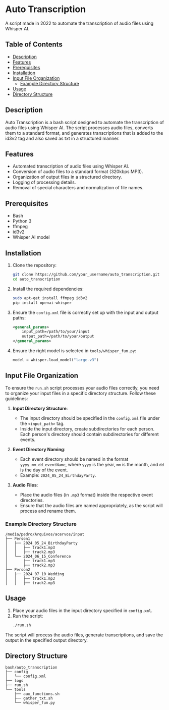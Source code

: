 # Auto Transcription

A script made in 2022 to automate the transcription of audio files using Whisper AI.

## Table of Contents
- [Description](#description)
- [Features](#features)
- [Prerequisites](#prerequisites)
- [Installation](#installation)
- [Input File Organization](#input-file-organization)
    - [Example Directory Structure](#example-directory-structure)
- [Usage](#usage)
- [Directory Structure](#directory-structure)

## Description

Auto Transcription is a bash script designed to automate the transcription of audio files using Whisper AI. The script processes audio files, converts them to a standard format, and generates transcriptions that is added to the id3v2 tag and also saved as txt in a structured manner.

## Features

- Automated transcription of audio files using Whisper AI.
- Conversion of audio files to a standard format (320kbps MP3).
- Organization of output files in a structured directory.
- Logging of processing details.
- Removal of special characters and normalization of file names.

## Prerequisites

- Bash
- Python 3
- ffmpeg
- id3v2
- Whisper AI model

## Installation

1. Clone the repository:
    ```bash
    git clone https://github.com/your_username/auto_transcription.git
    cd auto_transcription
    ```

2. Install the required dependencies:
    ```bash
    sudo apt-get install ffmpeg id3v2
    pip install openai-whisper
    ```

3. Ensure the `config.xml` file is correctly set up with the input and output paths:
    ```xml
    <general_params>
        input_path=/path/to/your/input
        output_path=/path/to/your/output
    </general_params>
    ```

4. Ensure the right model is selected in `tools/whisper_fun.py`:
    ```python
    model = whisper.load_model("large-v3")
    ```

## Input File Organization

To ensure the `run.sh` script processes your audio files correctly, you need to organize your input files in a specific directory structure. Follow these guidelines:

1. **Input Directory Structure**:
    - The input directory should be specified in the `config.xml` file under the `<input_path>` tag.
    - Inside the input directory, create subdirectories for each person. Each person's directory should contain subdirectories for different events.

2. **Event Directory Naming**:
    - Each event directory should be named in the format `yyyy_mm_dd_eventName`, where `yyyy` is the year, `mm` is the month, and `dd` is the day of the event.
    - Example: `2024_05_24_BirthdayParty`.

3. **Audio Files**:
    - Place the audio files (in `.mp3` format) inside the respective event directories.
    - Ensure that the audio files are named appropriately, as the script will process and rename them.

### Example Directory Structure

```plaintext
/media/pedro/Arquivos/acervos/input
├── Person1
│   ├── 2024_05_24_BirthdayParty
│   │   ├── track1.mp3
│   │   ├── track2.mp3
│   └── 2024_06_15_Conference
│       ├── track1.mp3
│       ├── track2.mp3
├── Person2
│   ├── 2024_07_10_Wedding
│   │   ├── track1.mp3
│   │   ├── track2.mp3
```

## Usage

1. Place your audio files in the input directory specified in `config.xml`.
2. Run the script:
    ```bash
    ./run.sh
    ```

The script will process the audio files, generate transcriptions, and save the output in the specified output directory.

## Directory Structure

```plaintext
bash/auto_transcription
├── config
│   └── config.xml
├── logs
├── run.sh
└── tools
    ├── aux_functions.sh
    ├── gather_txt.sh
    └── whisper_fun.py
```